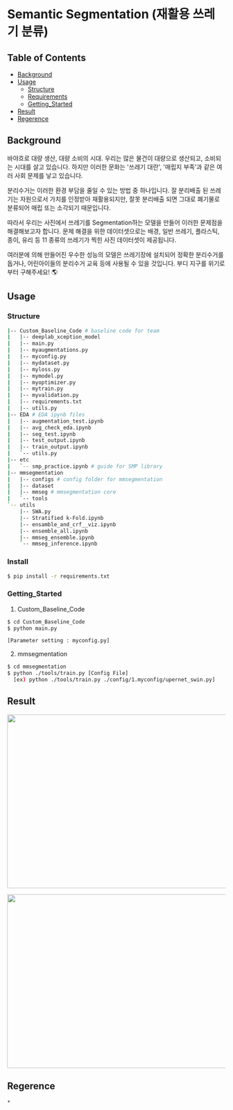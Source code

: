 # Semantic Segmentation (재활용 쓰레기 분류)

## Table of Contents

- [Background](#background)
- [Usage](#usage)
    - [Structure](#Structure)
    - [Requirements](#install)
    - [Getting_Started](#Getting_Started)
- [Result](#Result)
- [Regerence](#Reference)

## Background

바야흐로 대량 생산, 대량 소비의 시대. 우리는 많은 물건이 대량으로 생산되고, 소비되는 시대를 살고 있습니다. 하지만 이러한 문화는 '쓰레기 대란', '매립지 부족'과 같은 여러 사회 문제를 낳고 있습니다.

분리수거는 이러한 환경 부담을 줄일 수 있는 방법 중 하나입니다. 잘 분리배출 된 쓰레기는 자원으로서 가치를 인정받아 재활용되지만, 잘못 분리배출 되면 그대로 폐기물로 분류되어 매립 또는 소각되기 때문입니다.

따라서 우리는 사진에서 쓰레기를 Segmentation하는 모델을 만들어 이러한 문제점을 해결해보고자 합니다. 문제 해결을 위한 데이터셋으로는 배경, 일반 쓰레기, 플라스틱, 종이, 유리 등 11 종류의 쓰레기가 찍힌 사진 데이터셋이 제공됩니다.

여러분에 의해 만들어진 우수한 성능의 모델은 쓰레기장에 설치되어 정확한 분리수거를 돕거나, 어린아이들의 분리수거 교육 등에 사용될 수 있을 것입니다. 부디 지구를 위기로부터 구해주세요! 🌎


## Usage
### Structure
```sh
|-- Custom_Baseline_Code # baseline code for team
|   |-- deeplab_xception_model
|   |-- main.py
|   |-- myaugmentations.py
|   |-- myconfig.py
|   |-- mydataset.py
|   |-- myloss.py
|   |-- mymodel.py
|   |-- myoptimizer.py
|   |-- mytrain.py
|   |-- myvalidation.py
|   |-- requirements.txt
|   |-- utils.py
|-- EDA # EDA ipynb files
|   |-- augmentation_test.ipynb
|   |-- avg_check_eda.ipynb
|   |-- seg_test.ipynb
|   |-- test_output.ipynb
|   |-- train_output.ipynb
|   `-- utils.py
|-- etc
|   `-- smp_practice.ipynb # guide for SMP library
|-- mmsegmentation
|   |-- configs # config folder for mmsegmentation
|   |-- dataset
|   |-- mmseg # mmsegmentation core
|   `-- tools
`-- utils
    |-- SWA.py
    |-- Stratified k-Fold.ipynb
    |-- ensamble_and_crf__viz.ipynb
    |-- ensemble_all.ipynb
    |-- mmseg_ensemble.ipynb
    `-- mmseg_inference.ipynb
```
### Install
```sh
$ pip install -r requirements.txt
```

### Getting_Started
1. Custom_Baseline_Code
```sh
$ cd Custom_Baseline_Code
$ python main.py

[Parameter setting : myconfig.py]
```
2. mmsegmentation
```sh
$ cd mmsegmentation
$ python ./tools/train.py [Config File]
  [ex) python ./tools/train.py ./config/1.myconfig/upernet_swin.py]
```

## Result

<img src="https://github.com/boostcampaitech2/semantic-segmentation-level2-cv-15/tree/master/Custom_Baseline_Code/image/image0.JPG" width="600px" height="400px"></img><br/>

<img src="https://github.com/boostcampaitech2/semantic-segmentation-level2-cv-15/tree/master/Custom_Baseline_Code/image/image1.JPG" width="800px" height="400px"></img><br/>


## Regerence

```sh
*
```

